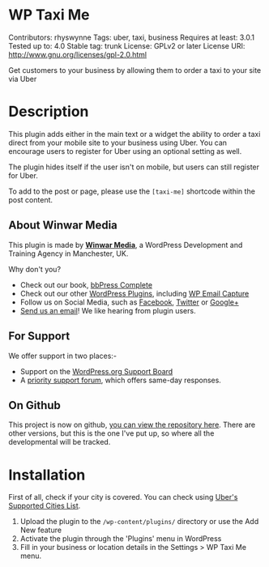 WP Taxi Me
==========
Contributors: rhyswynne
Tags: uber, taxi, business
Requires at least: 3.0.1
Tested up to: 4.0
Stable tag: trunk
License: GPLv2 or later
License URI: http://www.gnu.org/licenses/gpl-2.0.html

Get customers to your business by allowing them to order a taxi to your site via Uber

Description
===========
This plugin adds either in the main text or a widget the ability to order a taxi direct from your mobile site to your business using Uber. You can encourage users to register for Uber using an optional setting as well.

The plugin hides itself if the user isn't on mobile, but users can still register for Uber.

To add to the post or page, please use the `[taxi-me]` shortcode within the post content.

About Winwar Media
------------------
This plugin is made by [**Winwar Media**](http://winwar.co.uk/), a WordPress Development and Training Agency in Manchester, UK.

Why don't you?

* Check out our book, [bbPress Complete](http://winwar.co.uk/books/bbpress-complete/)
* Check out our other [WordPress Plugins](http://winwar.co.uk/plugins/), including [WP Email Capture](http://wpemailcapture.com)
* Follow us on Social Media, such as [Facebook](https://www.facebook.com/winwaruk), [Twitter](https://twitter.com/winwaruk) or [Google+](https://plus.google.com/+WinwarCoUk)
* [Send us an email](http://winwar.co.uk/contact-us/)! We like hearing from plugin users.

For Support
-----------
We offer support in two places:-

* Support on the [WordPress.org Support Board](http://wordpress.org/support/plugin/inline-tweet-sharer)
* A [priority support forum](http://winwar.co.uk/priority-support/), which offers same-day responses.

On Github
---------
This project is now on github, [you can view the repository here](https://github.com/rhyswynne/wp-taxi-me). There are other versions, but this is the one I've put up, so where all the developmental will be tracked.

Installation
============
First of all, check if your city is covered. You can check using [Uber's Supported Cities List](https://www.uber.com/cities).

1. Upload the plugin to the `/wp-content/plugins/` directory or use the Add New feature
2. Activate the plugin through the 'Plugins' menu in WordPress
3. Fill in your business or location details in the Settings > WP Taxi Me menu.
